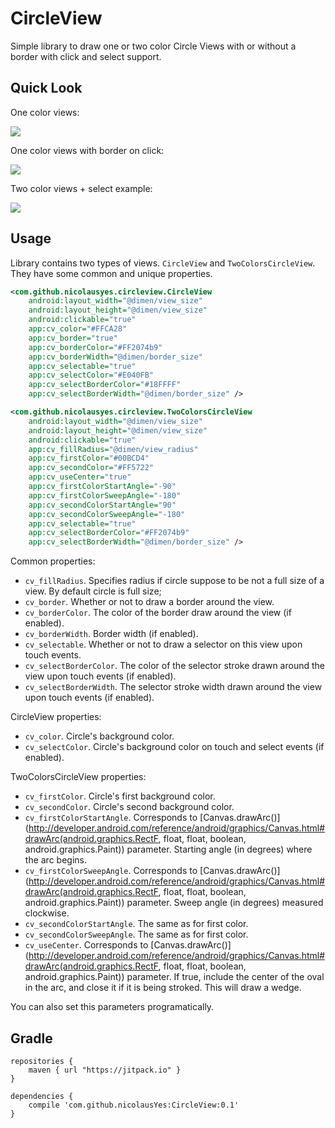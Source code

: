 # CircleView

Simple library to draw one or two color Circle Views with or without a border with click and select support.

Quick Look
-----
One color views:

![](https://raw.githubusercontent.com/nicolausYes/CircleView/master/gifs/1.gif)

One color views with border on click:

![](https://raw.githubusercontent.com/nicolausYes/CircleView/master/gifs/2.gif)

Two color views + select example:

![](https://raw.githubusercontent.com/nicolausYes/CircleView/master/gifs/3.gif)

Usage
-----

Library contains two types of views. `CircleView` and `TwoColorsCircleView`. They have some common and unique properties.

```xml
<com.github.nicolausyes.circleview.CircleView
    android:layout_width="@dimen/view_size"
    android:layout_height="@dimen/view_size"
    android:clickable="true"
    app:cv_color="#FFCA28"
    app:cv_border="true"
    app:cv_borderColor="#FF2074b9"
    app:cv_borderWidth="@dimen/border_size"
    app:cv_selectable="true"
    app:cv_selectColor="#E040FB"
    app:cv_selectBorderColor="#18FFFF"
    app:cv_selectBorderWidth="@dimen/border_size" />
```
```xml
<com.github.nicolausyes.circleview.TwoColorsCircleView
    android:layout_width="@dimen/view_size"
    android:layout_height="@dimen/view_size"
    android:clickable="true"
    app:cv_fillRadius="@dimen/view_radius"
    app:cv_firstColor="#00BCD4"
    app:cv_secondColor="#FF5722"
    app:cv_useCenter="true"
    app:cv_firstColorStartAngle="-90"
    app:cv_firstColorSweepAngle="-180"
    app:cv_secondColorStartAngle="90"
    app:cv_secondColorSweepAngle="-180"
    app:cv_selectable="true"
    app:cv_selectBorderColor="#FF2074b9"
    app:cv_selectBorderWidth="@dimen/border_size" />
```

Common properties:
* `cv_fillRadius`. Specifies radius if circle suppose to be not a full size of a view. By default circle is full size;
* `cv_border`. Whether or not to draw a border around the view.
* `cv_borderColor`. The color of the border draw around the view (if enabled).
* `cv_borderWidth`. Border width (if enabled).
* `cv_selectable`. Whether or not to draw a selector on this view upon touch events.
* `cv_selectBorderColor`. The color of the selector stroke drawn around the view upon touch events (if enabled).
* `cv_selectBorderWidth`.  The selector stroke width drawn around the view upon touch events (if enabled).

CircleView properties:
* `cv_color`. Circle's background color.
* `cv_selectColor`. Circle's background color on touch and select events (if enabled).

TwoColorsCircleView properties:
* `cv_firstColor`. Circle's first background color.
* `cv_secondColor`. Circle's second background color.
* `cv_firstColorStartAngle`.  Corresponds to [Canvas.drawArc()](http://developer.android.com/reference/android/graphics/Canvas.html#drawArc(android.graphics.RectF, float, float, boolean, android.graphics.Paint)) parameter. Starting angle (in degrees) where the arc begins. 
* `cv_firstColorSweepAngle`.  Corresponds to [Canvas.drawArc()](http://developer.android.com/reference/android/graphics/Canvas.html#drawArc(android.graphics.RectF, float, float, boolean, android.graphics.Paint)) parameter. Sweep angle (in degrees) measured clockwise.
* `cv_secondColorStartAngle`. The same as for first color.
* `cv_secondColorSweepAngle`. The same as for first color.
* `cv_useCenter`. Corresponds to [Canvas.drawArc()](http://developer.android.com/reference/android/graphics/Canvas.html#drawArc(android.graphics.RectF, float, float, boolean, android.graphics.Paint)) parameter. If true, include the center of the oval in the arc, and close it if it is being stroked. This will draw a wedge.


You can also set this parameters programatically.


Gradle
------
```
repositories {
    maven { url "https://jitpack.io" }
}

dependencies {
    compile 'com.github.nicolausYes:CircleView:0.1'
}

```

